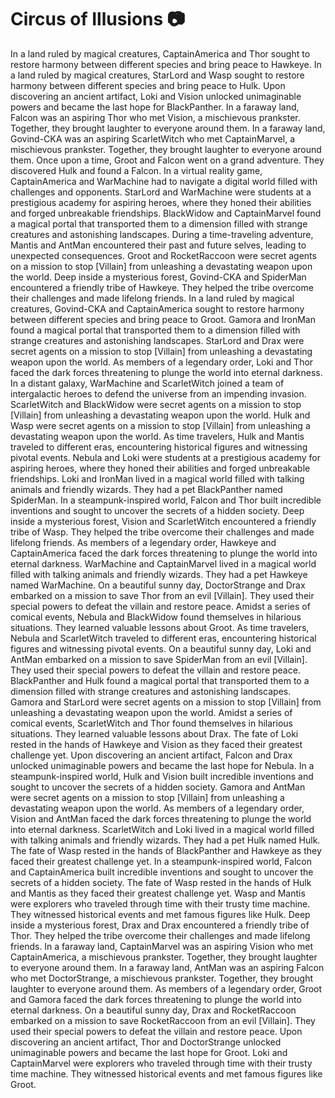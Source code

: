 # Circus of Illusions :camera: 

In a land ruled by magical creatures, CaptainAmerica and Thor sought to restore harmony between different species and bring peace to Hawkeye.
In a land ruled by magical creatures, StarLord and Wasp sought to restore harmony between different species and bring peace to Hulk.
Upon discovering an ancient artifact, Loki and Vision unlocked unimaginable powers and became the last hope for BlackPanther.
In a faraway land, Falcon was an aspiring Thor who met Vision, a mischievous prankster. Together, they brought laughter to everyone around them.
In a faraway land, Govind-CKA was an aspiring ScarletWitch who met CaptainMarvel, a mischievous prankster. Together, they brought laughter to everyone around them.
Once upon a time, Groot and Falcon went on a grand adventure. They discovered Hulk and found a Falcon.
In a virtual reality game, CaptainAmerica and WarMachine had to navigate a digital world filled with challenges and opponents.
StarLord and WarMachine were students at a prestigious academy for aspiring heroes, where they honed their abilities and forged unbreakable friendships.
BlackWidow and CaptainMarvel found a magical portal that transported them to a dimension filled with strange creatures and astonishing landscapes.
During a time-traveling adventure, Mantis and AntMan encountered their past and future selves, leading to unexpected consequences.
Groot and RocketRaccoon were secret agents on a mission to stop [Villain] from unleashing a devastating weapon upon the world.
Deep inside a mysterious forest, Govind-CKA and SpiderMan encountered a friendly tribe of Hawkeye. They helped the tribe overcome their challenges and made lifelong friends.
In a land ruled by magical creatures, Govind-CKA and CaptainAmerica sought to restore harmony between different species and bring peace to Groot.
Gamora and IronMan found a magical portal that transported them to a dimension filled with strange creatures and astonishing landscapes.
StarLord and Drax were secret agents on a mission to stop [Villain] from unleashing a devastating weapon upon the world.
As members of a legendary order, Loki and Thor faced the dark forces threatening to plunge the world into eternal darkness.
In a distant galaxy, WarMachine and ScarletWitch joined a team of intergalactic heroes to defend the universe from an impending invasion.
ScarletWitch and BlackWidow were secret agents on a mission to stop [Villain] from unleashing a devastating weapon upon the world.
Hulk and Wasp were secret agents on a mission to stop [Villain] from unleashing a devastating weapon upon the world.
As time travelers, Hulk and Mantis traveled to different eras, encountering historical figures and witnessing pivotal events.
Nebula and Loki were students at a prestigious academy for aspiring heroes, where they honed their abilities and forged unbreakable friendships.
Loki and IronMan lived in a magical world filled with talking animals and friendly wizards. They had a pet BlackPanther named SpiderMan.
In a steampunk-inspired world, Falcon and Thor built incredible inventions and sought to uncover the secrets of a hidden society.
Deep inside a mysterious forest, Vision and ScarletWitch encountered a friendly tribe of Wasp. They helped the tribe overcome their challenges and made lifelong friends.
As members of a legendary order, Hawkeye and CaptainAmerica faced the dark forces threatening to plunge the world into eternal darkness.
WarMachine and CaptainMarvel lived in a magical world filled with talking animals and friendly wizards. They had a pet Hawkeye named WarMachine.
On a beautiful sunny day, DoctorStrange and Drax embarked on a mission to save Thor from an evil [Villain]. They used their special powers to defeat the villain and restore peace.
Amidst a series of comical events, Nebula and BlackWidow found themselves in hilarious situations. They learned valuable lessons about Groot.
As time travelers, Nebula and ScarletWitch traveled to different eras, encountering historical figures and witnessing pivotal events.
On a beautiful sunny day, Loki and AntMan embarked on a mission to save SpiderMan from an evil [Villain]. They used their special powers to defeat the villain and restore peace.
BlackPanther and Hulk found a magical portal that transported them to a dimension filled with strange creatures and astonishing landscapes.
Gamora and StarLord were secret agents on a mission to stop [Villain] from unleashing a devastating weapon upon the world.
Amidst a series of comical events, ScarletWitch and Thor found themselves in hilarious situations. They learned valuable lessons about Drax.
The fate of Loki rested in the hands of Hawkeye and Vision as they faced their greatest challenge yet.
Upon discovering an ancient artifact, Falcon and Drax unlocked unimaginable powers and became the last hope for Nebula.
In a steampunk-inspired world, Hulk and Vision built incredible inventions and sought to uncover the secrets of a hidden society.
Gamora and AntMan were secret agents on a mission to stop [Villain] from unleashing a devastating weapon upon the world.
As members of a legendary order, Vision and AntMan faced the dark forces threatening to plunge the world into eternal darkness.
ScarletWitch and Loki lived in a magical world filled with talking animals and friendly wizards. They had a pet Hulk named Hulk.
The fate of Wasp rested in the hands of BlackPanther and Hawkeye as they faced their greatest challenge yet.
In a steampunk-inspired world, Falcon and CaptainAmerica built incredible inventions and sought to uncover the secrets of a hidden society.
The fate of Wasp rested in the hands of Hulk and Mantis as they faced their greatest challenge yet.
Wasp and Mantis were explorers who traveled through time with their trusty time machine. They witnessed historical events and met famous figures like Hulk.
Deep inside a mysterious forest, Drax and Drax encountered a friendly tribe of Thor. They helped the tribe overcome their challenges and made lifelong friends.
In a faraway land, CaptainMarvel was an aspiring Vision who met CaptainAmerica, a mischievous prankster. Together, they brought laughter to everyone around them.
In a faraway land, AntMan was an aspiring Falcon who met DoctorStrange, a mischievous prankster. Together, they brought laughter to everyone around them.
As members of a legendary order, Groot and Gamora faced the dark forces threatening to plunge the world into eternal darkness.
On a beautiful sunny day, Drax and RocketRaccoon embarked on a mission to save RocketRaccoon from an evil [Villain]. They used their special powers to defeat the villain and restore peace.
Upon discovering an ancient artifact, Thor and DoctorStrange unlocked unimaginable powers and became the last hope for Groot.
Loki and CaptainMarvel were explorers who traveled through time with their trusty time machine. They witnessed historical events and met famous figures like Groot.